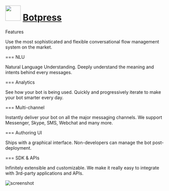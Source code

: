 ﻿# <img src="https://cdn.jsdelivr.net/gh/chtof/chocolatey-packages/automatic/botpress/botpress.png" width="48" height="48"/> [Botpress](https://chocolatey.org/packages/botpress)

Features

Use the most sophisticated and flexible conversational flow management system on the market.

=== NLU

Natural Language Understanding.
Deeply understand the meaning and intents behind every messages.

=== Analytics

See how your bot is being used.
Quickly and progressively iterate to make your bot smarter every day.

=== Multi-channel

Instantly deliver your bot on all the major messaging channels. We support Messenger, Skype, SMS, Webchat and many more.

=== Authoring UI

Ships with a graphical interface.
Non-developers can manage the bot post-deployment.

=== SDK & APIs

Infinitely extensible and customizable.
We make it really easy to integrate with 3rd-party applications and APIs.

![screenshot](https://cdn.jsdelivr.net/gh/chtof/chocolatey-packages/automatic/botpress/screenshot.png)